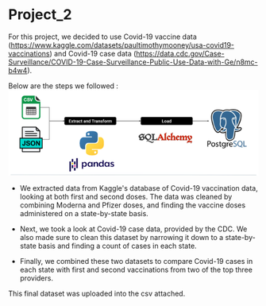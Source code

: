 # Project_2

For this project, we decided to use Covid-19 vaccine data (https://www.kaggle.com/datasets/paultimothymooney/usa-covid19-vaccinations) and Covid-19 case data (https://data.cdc.gov/Case-Surveillance/COVID-19-Case-Surveillance-Public-Use-Data-with-Ge/n8mc-b4w4).

Below are the steps we followed :
![Process](Resources/Picture1.png)

* We extracted data from Kaggle's database of Covid-19 vaccination data, looking at both first and second doses. The data was cleaned by combining Moderna and Pfizer doses, and finding the vaccine doses administered on a state-by-state basis. 

* Next, we took a look at Covid-19 case data, provided by the CDC. We also made sure to clean this dataset by narrowing it down to a state-by-state basis and finding a count of cases in each state. 

* Finally, we combined these two datasets to compare Covid-19 cases in each state with first and second vaccinations from two of the top three providers. 

This final dataset was uploaded into the csv attached.
